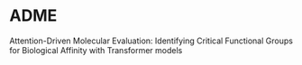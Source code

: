 # ADME
Attention-Driven Molecular Evaluation: Identifying Critical Functional Groups for Biological Affinity with Transformer models
